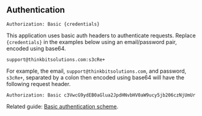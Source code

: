 ## Authentication

```
Authorization: Basic {credentials}
```

This application uses basic auth headers to authenticate requests. Replace `{credentials}` in the examples below using an email/password pair, encoded using base64.

```
support@thinkbitsolutions.com:s3cRe+
```

For example, the email, `support@thinkbitsolutions.com`, and password, `s3cRe+`, separated by a colon then encoded using base64 will have the following request header.

```
Authorization: Basic c3VwcG9ydEB0aGlua2JpdHNvbHV0aW9ucy5jb206czNjUmUr
```

Related guide: [Basic authentication scheme](https://developer.mozilla.org/en-US/docs/Web/HTTP/Authentication#Basic_authentication_scheme).
